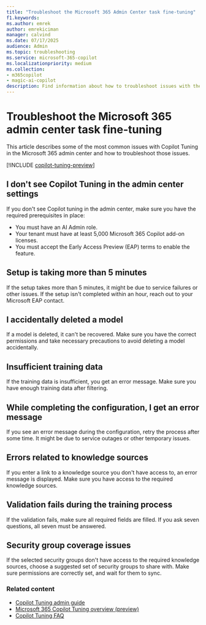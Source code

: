 ```yaml
---
title: "Troubleshoot the Microsoft 365 Admin Center task fine-tuning"
f1.keywords:
ms.author: emrek
author: emrekiciman
manager: calvind
ms.date: 07/17/2025
audience: Admin
ms.topic: troubleshooting
ms.service: microsoft-365-copilot
ms.localizationpriority: medium
ms.collection:
- m365copilot
- magic-ai-copilot
description: Find information about how to troubleshoot issues with the Microsoft 365 admin center when using Copilot Tuning to fine-tune models.
---
```


# Troubleshoot the Microsoft 365 admin center task fine-tuning

This article describes some of the most common issues with Copilot Tuning in the Microsoft 365 admin center and how to troubleshoot those issues.

[!INCLUDE [copilot-tuning-preview](includes/copilot-tuning-preview.md)]

## I don't see Copilot Tuning in the admin center settings

If you don't see Copilot tuning in the admin center, make sure you have the required prerequisites in place:

- You must have an AI Admin role.
- Your tenant must have at least 5,000 Microsoft 365 Copilot add-on licenses.
- You must accept the Early Access Preview (EAP) terms to enable the feature.

## Setup is taking more than 5 minutes

If the setup takes more than 5 minutes, it might be due to service failures or other issues. If the setup isn't completed within an hour, reach out to your Microsoft EAP contact.

## I accidentally deleted a model

If a model is deleted, it can't be recovered. Make sure you have the correct permissions and take necessary precautions to avoid deleting a model accidentally.

## Insufficient training data

If the training data is insufficient, you get an error message. Make sure you have enough training data after filtering.

## While completing the configuration, I get an error message

If you see an error message during the configuration, retry the process after some time. It might be due to service outages or other temporary issues.

## Errors related to knowledge sources

If you enter a link to a knowledge source you don't have access to, an error message is displayed. Make sure you have access to the required knowledge sources.

## Validation fails during the training process

If the validation fails, make sure all required fields are filled. If you ask seven questions, all seven must be answered.

## Security group coverage issues

If the selected security groups don't have access to the required knowledge sources, choose a suggested set of security groups to share with. Make sure permissions are correctly set, and wait for them to sync.

### Related content

- [Copilot Tuning admin guide](copilot-tuning-admin-guide.md)
- [Microsoft 365 Copilot Tuning overview (preview)](copilot-tuning-overview.md)
- [Copilot Tuning FAQ](copilot-tuning-faq.yml)



